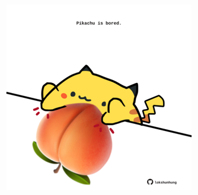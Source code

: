 <!-- built at 03/12/2024, 11:00:37 UTC -->
<p align="center">
  <img width="500" height="500" src="./ReadmeImage.svg">
</p>
